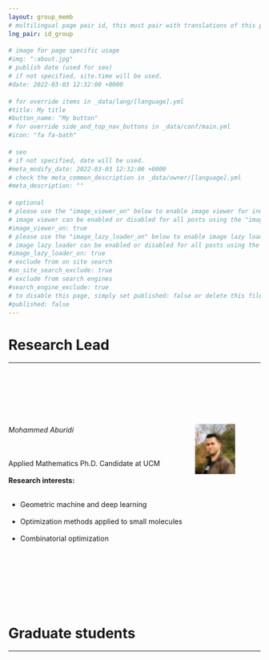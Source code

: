 ```yaml
---
layout: group_memb
# multilingual page pair id, this must pair with translations of this page. (This name must be unique)
lng_pair: id_group

# image for page specific usage
#img: ":about.jpg"
# publish date (used for seo)
# if not specified, site.time will be used.
#date: 2022-03-03 12:32:00 +0000

# for override items in _data/lang/[language].yml
#title: My title
#button_name: "My button"
# for override side_and_top_nav_buttons in _data/conf/main.yml
#icon: "fa fa-bath"

# seo
# if not specified, date will be used.
#meta_modify_date: 2022-03-03 12:32:00 +0000
# check the meta_common_description in _data/owner/[language].yml
#meta_description: ""

# optional
# please use the "image_viewer_on" below to enable image viewer for individual pages or posts (_posts/ or [language]/_posts folders).
# image viewer can be enabled or disabled for all posts using the "image_viewer_posts: true" setting in _data/conf/main.yml.
#image_viewer_on: true
# please use the "image_lazy_loader_on" below to enable image lazy loader for individual pages or posts (_posts/ or [language]/_posts folders).
# image lazy loader can be enabled or disabled for all posts using the "image_lazy_loader_posts: true" setting in _data/conf/main.yml.
#image_lazy_loader_on: true
# exclude from on site search
#on_site_search_exclude: true
# exclude from search engines
#search_engine_exclude: true
# to disable this page, simply set published: false or delete this file
#published: false
---
```


# Research Lead 
--- 


<div style="height: 40px;"></div>


<div style="overflow: hidden; margin-bottom: 20px; white-space: pre-line;">
  <div style="float: left; margin-right: 20px; width: 70%;">
    <!-- Your text goes here -->
     <h6>Mohammed Aburidi</h6>
     Applied Mathematics Ph.D. Candidate at UCM <br> 
     <strong>Research interests:</strong> 
    <ul>
      <li>Geometric machine and deep learning </li>
      <li>Optimization methods applied to small molecules</li>
      <li>Combinatorial optimization</li>
    </ul>
  </div>
  <div style="float: left; width: 20%;">
    <!-- Your image goes here -->
     <img src="../assets/img/about/PhotoM.jpg" alt="Your Image Description" style="max-width: 80%; height: 100;"/>

  </div>
    <div style="clear: both;"></div>        
</div>


<div style="height: 20px;"></div>
<div style="height: 20px;"></div>


# Graduate students  
--- 
